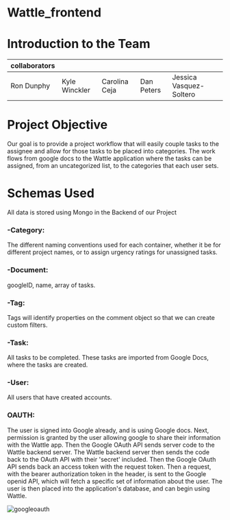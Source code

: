 # Wattle_frontend

# Introduction to the Team

| collaborators |               |               |            |                         |
|---------------|---------------|---------------|------------|-------------------------|
| Ron Dunphy    | Kyle Winckler | Carolina Ceja | Dan Peters | Jessica Vasquez-Soltero |

# Project Objective

Our goal is to provide a project workflow that will easily couple tasks to the assignee and allow for those tasks to be placed into categories.  The work flows from google docs to the Wattle application where the tasks can be assigned, from an uncategorized list, to the categories that each user sets.

# Schemas Used

All data is stored using Mongo in the Backend of our Project

### -Category: 
The different naming conventions used for each container, whether it be
 for different project names, or to assign urgency ratings for unassigned tasks.

### -Document: 
googleID, name, array of tasks.

### -Tag: 
Tags will identify properties on the comment object so that we can create custom filters.

### -Task: 
All tasks to be completed. These tasks are imported from Google Docs, where the tasks are created.

### -User: 
All users that have created accounts.

### OAUTH:

The user is signed into Google already, and is using Google docs. Next, permission is granted by the user allowing google to share their information with the Wattle app. Then the Google OAuth API sends server code to the Wattle backend server. The Wattle backend server then sends the code back to the OAuth API with their 'secret' included. Then the Google OAuth API sends back an access token with the request token. Then a request, with the bearer authorization token in the header, is sent to the Google openid API, which will fetch a specific set of information about the user. The user is then placed into the application's database, and can begin using Wattle.

![googleoauth](https://cloud.githubusercontent.com/assets/15117936/24737861/b3d5819c-1a46-11e7-87f4-29f18c7c37dc.jpg)
